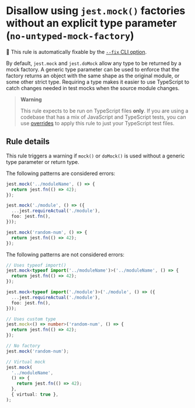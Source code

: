 # Disallow using `jest.mock()` factories without an explicit type parameter (`no-untyped-mock-factory`)

🔧 This rule is automatically fixable by the
[`--fix` CLI option](https://eslint.org/docs/latest/user-guide/command-line-interface#--fix).

<!-- end auto-generated rule header -->

By default, `jest.mock` and `jest.doMock` allow any type to be returned by a
mock factory. A generic type parameter can be used to enforce that the factory
returns an object with the same shape as the original module, or some other
strict type. Requiring a type makes it easier to use TypeScript to catch changes
needed in test mocks when the source module changes.

> **Warning**
>
> This rule expects to be run on TypeScript files **only**. If you are using a
> codebase that has a mix of JavaScript and TypeScript tests, you can use
> [overrides](https://eslint.org/docs/latest/user-guide/configuring/configuration-files#how-do-overrides-work)
> to apply this rule to just your TypeScript test files.

## Rule details

This rule triggers a warning if `mock()` or `doMock()` is used without a generic
type parameter or return type.

The following patterns are considered errors:

```ts
jest.mock('../moduleName', () => {
  return jest.fn(() => 42);
});

jest.mock('./module', () => ({
  ...jest.requireActual('./module'),
  foo: jest.fn(),
}));

jest.mock('random-num', () => {
  return jest.fn(() => 42);
});
```

The following patterns are not considered errors:

```ts
// Uses typeof import()
jest.mock<typeof import('../moduleName')>('../moduleName', () => {
  return jest.fn(() => 42);
});

jest.mock<typeof import('./module')>('./module', () => ({
  ...jest.requireActual('./module'),
  foo: jest.fn(),
}));

// Uses custom type
jest.mock<() => number>('random-num', () => {
  return jest.fn(() => 42);
});

// No factory
jest.mock('random-num');

// Virtual mock
jest.mock(
  '../moduleName',
  () => {
    return jest.fn(() => 42);
  },
  { virtual: true },
);
```
